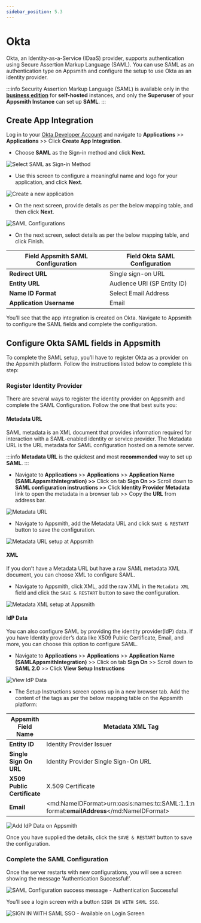 ```yaml
---
sidebar_position: 5.3
---
```

# Okta

Okta, an Identity-as-a-Service (IDaaS) provider, supports authentication using Secure Assertion Markup Language (SAML). You can use SAML as an authentication type on Appsmith and configure the setup to use Okta as an identity provider.

:::info
Security Assertion Markup Language (SAML) is available only in the [**business edition**](https://www.appsmith.com/pricing) for **self-hosted** instances, and only the **Superuser** of your **Appsmith Instance** can set up **SAML**.
:::

## Create App Integration

Log in to your [Okta Developer Account](https://developer.okta.com/) and navigate to **Applications** >> **Applications** >> Click **Create App Integration**.

<VideoEmbed host="youtube" videoId="4Tj2OEV-r10" title="How to create an app integration?" caption="How to create an app integration?"/>

* Choose **SAML** as the Sign-in method and click **Next**.

![Select SAML as Sign-in Method](/img/Okta-SAML-Sign-In-Methods.png)

* Use this screen to configure a meaningful name and logo for your application, and click **Next**.

![Create a new application](/img/Okta-SAML-Create-Application.png)

* On the next screen, provide details as per the below mapping table, and then click **Next**.

![SAML Configurations](/img/Okta-SAML-Configure-SAML.png)

* On the next screen, select details as per the below mapping table, and click Finish.

| **Field Appsmith SAML Configuration** | **Field Okta SAML Configuration** |
| ------------------------------------- | --------------------------------- |
| **Redirect URL**                      | Single sign-on URL                |
| **Entity URL**                        | Audience URI (SP Entity ID)       |
| **Name ID Format**                    | Select Email Address              |
| **Application Username**              | Email                             |

You’ll see that the app integration is created on Okta. Navigate to Appsmith to configure the SAML fields and complete the configuration.

## Configure Okta SAML fields in Appsmith

To complete the SAML setup, you’ll have to register Okta as a provider on the Appsmith platform. Follow the instructions listed below to complete this step:

### Register Identity Provider

There are several ways to register the identity provider on Appsmith and complete the SAML Configuration. Follow the one that best suits you:

#### Metadata URL

SAML metadata is an XML document that provides information required for interaction with a SAML-enabled identity or service provider. The Metadata URL is the URL metadata for SAML configuration hosted on a remote server.

:::info
**Metadata URL** is the quickest and most **recommended** way to set up **SAML**.
:::

* Navigate to **Applications** >> **Applications** >> **Application Name (SAMLAppsmithIntegration) >>** Click on tab **Sign On >>** Scroll down to **SAML configuration instructions >>** Click **Identity Provider Metadata** link to open the metadata in a browser tab >> Copy the **URL** from address bar.

![Metadata URL](/img/Okta-SAML-Configure-Metadata-URL.png)

* Navigate to Appsmith, add the Metadata URL and click `SAVE & RESTART` button to save the configuration.

![Metadata URL setup at Appsmith](/img/Appsmith-Admin-Settings-Authentication-SAML-Metadata-URL.png)

#### XML

If you don’t have a Metadata URL but have a raw SAML metadata XML document, you can choose XML to configure SAML.

* Navigate to Appsmith, click XML, add the raw XML in the `Metadata XML` field and click the `SAVE & RESTART` button to save the configuration.

![Metadata XML setup at Appsmith](/img/Appsmith-Admin-Settings-Authentication-SAML-XML.png)

#### IdP Data

You can also configure SAML by providing the identity provider(IdP) data. If you have Identity provider’s data like X509 Public Certificate, Email, and more, you can choose this option to configure SAML.

* Navigate to **Applications** >> **Applications** >> **Application Name (SAMLAppsmithIntegration)** >> Click on tab **Sign On** >> Scroll down to **SAML 2.0** >> Click **View Setup Instructions**

![View IdP Data](/img/Okta-SAML-Register-Provider-IdpData.png)

* The Setup Instructions screen opens up in a new browser tab. Add the content of the tags as per the below mapping table on the Appsmith platform:

| **Appsmith Field Name**     | **Metadata XML Tag**                                                                            |
| --------------------------- | ----------------------------------------------------------------------------------------------- |
| **Entity ID**               | Identity Provider Issuer                                                                        |
| **Single Sign On URL**      | Identity Provider Single Sign-On URL                                                            |
| **X509 Public Certificate** | X.509 Certificate                                                                               |
| **Email**                   | \<md:NameIDFormat>urn:oasis:names:tc:SAML:1.1:nameid-format:**emailAddress**\</md:NameIDFormat> |

![Add IdP Data on Appsmith](/img/Appsmith-Admin-Settings-Authentication-SAML-IdP-Data.png)

Once you have supplied the details, click the `SAVE & RESTART` button to save the configuration.

### Complete the SAML Configuration

Once the server restarts with new configurations, you will see a screen showing the message ‘Authentication Successful!’.

![SAML Configuration success message - Authentication Successful](/img/Appsmith-SAML-Authentication-Successful.png)

You’ll see a login screen with a button `SIGN IN WITH SAML SSO`.

![SIGN IN WITH SAML SSO - Available on Login Screen](/img/Appsmith-Login-Screen-Shows-SAML.png)

